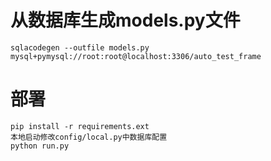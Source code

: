 # 从数据库生成models.py文件
    sqlacodegen --outfile models.py mysql+pymysql://root:root@localhost:3306/auto_test_frame
   
# 部署
    pip install -r requirements.ext
    本地启动修改config/local.py中数据库配置
    python run.py